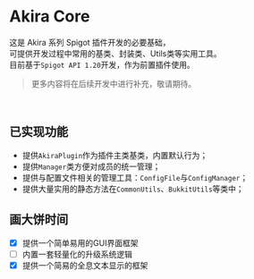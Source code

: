 # Akira Core
这是 Akira 系列 Spigot 插件开发的必要基础，  
可提供开发过程中常用的基类、封装类、Utils类等实用工具。  
目前基于`Spigot API 1.20`开发，作为前置插件使用。
> 更多内容将在后续开发中进行补充，敬请期待。
<br>

## 已实现功能
- 提供`AkiraPlugin`作为插件主类基类，内置默认行为；
- 提供`Manager`类方便对成员的统一管理；
- 提供与配置文件相关的管理工具：`ConfigFile`与`ConfigManager`；
- 提供大量实用的静态方法在`CommonUtils`、`BukkitUtils`等类中；

## 画大饼时间
- [x] 提供一个简单易用的GUI界面框架
- [ ] 内置一套轻量化的升级系统逻辑
- [x] 提供一个简易的全息文本显示的框架